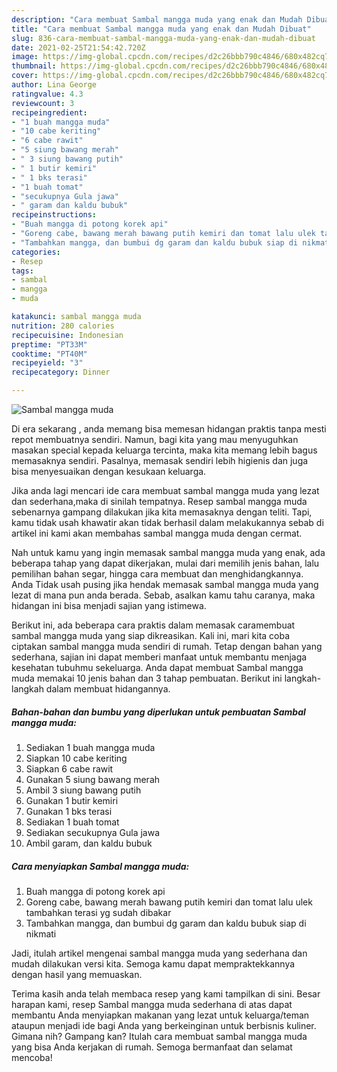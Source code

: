 ```yaml
---
description: "Cara membuat Sambal mangga muda yang enak dan Mudah Dibuat"
title: "Cara membuat Sambal mangga muda yang enak dan Mudah Dibuat"
slug: 836-cara-membuat-sambal-mangga-muda-yang-enak-dan-mudah-dibuat
date: 2021-02-25T21:54:42.720Z
image: https://img-global.cpcdn.com/recipes/d2c26bbb790c4846/680x482cq70/sambal-mangga-muda-foto-resep-utama.jpg
thumbnail: https://img-global.cpcdn.com/recipes/d2c26bbb790c4846/680x482cq70/sambal-mangga-muda-foto-resep-utama.jpg
cover: https://img-global.cpcdn.com/recipes/d2c26bbb790c4846/680x482cq70/sambal-mangga-muda-foto-resep-utama.jpg
author: Lina George
ratingvalue: 4.3
reviewcount: 3
recipeingredient:
- "1 buah mangga muda"
- "10 cabe keriting"
- "6 cabe rawit"
- "5 siung bawang merah"
- " 3 siung bawang putih"
- " 1 butir kemiri"
- " 1 bks terasi"
- "1 buah tomat"
- "secukupnya Gula jawa"
- " garam dan kaldu bubuk"
recipeinstructions:
- "Buah mangga di potong korek api"
- "Goreng cabe, bawang merah bawang putih kemiri dan tomat lalu ulek tambahkan terasi yg sudah dibakar"
- "Tambahkan mangga, dan bumbui dg garam dan kaldu bubuk siap di nikmati"
categories:
- Resep
tags:
- sambal
- mangga
- muda

katakunci: sambal mangga muda 
nutrition: 280 calories
recipecuisine: Indonesian
preptime: "PT33M"
cooktime: "PT40M"
recipeyield: "3"
recipecategory: Dinner

---
```



![Sambal mangga muda](https://img-global.cpcdn.com/recipes/d2c26bbb790c4846/680x482cq70/sambal-mangga-muda-foto-resep-utama.jpg)

Di era  sekarang , anda memang bisa memesan hidangan praktis tanpa mesti repot membuatnya sendiri. Namun, bagi kita yang mau menyuguhkan masakan special kepada keluarga tercinta, maka kita memang lebih bagus memasaknya sendiri. Pasalnya, memasak sendiri lebih higienis dan juga bisa menyesuaikan dengan kesukaan keluarga.

Jika anda lagi mencari ide cara membuat sambal mangga muda yang lezat dan sederhana,maka di sinilah tempatnya. Resep sambal mangga muda  sebenarnya gampang dilakukan jika kita memasaknya dengan teliti. Tapi, kamu tidak usah khawatir akan tidak berhasil dalam melakukannya 
sebab di artikel ini kami akan membahas sambal mangga muda dengan cermat.  



Nah untuk kamu yang ingin memasak sambal mangga muda yang enak, ada beberapa tahap yang dapat dikerjakan, mulai dari memilih jenis bahan, lalu pemilihan bahan segar, hingga cara membuat dan menghidangkannya. Anda Tidak usah pusing jika hendak memasak sambal mangga muda yang lezat di mana pun anda berada. Sebab, asalkan kamu  tahu caranya, maka hidangan ini bisa menjadi sajian yang istimewa.

Berikut ini, ada beberapa cara praktis  dalam memasak caramembuat sambal mangga muda yang siap dikreasikan. Kali ini, mari kita coba ciptakan sambal mangga muda sendiri di rumah. Tetap dengan bahan yang sederhana, sajian ini dapat memberi manfaat untuk membantu menjaga kesehatan tubuhmu sekeluarga. Anda dapat membuat Sambal mangga muda memakai 10 jenis bahan dan 3 tahap pembuatan. Berikut ini langkah-langkah dalam membuat hidangannya.

<!--inarticleads1-->

##### Bahan-bahan dan bumbu yang diperlukan untuk pembuatan Sambal mangga muda:

1. Sediakan 1 buah mangga muda
1. Siapkan 10 cabe keriting
1. Siapkan 6 cabe rawit
1. Gunakan 5 siung bawang merah
1. Ambil  3 siung bawang putih
1. Gunakan  1 butir kemiri
1. Gunakan  1 bks terasi
1. Sediakan 1 buah tomat
1. Sediakan secukupnya Gula jawa
1. Ambil  garam, dan kaldu bubuk




<!--inarticleads2-->

##### Cara menyiapkan Sambal mangga muda:

1. Buah mangga di potong korek api
1. Goreng cabe, bawang merah bawang putih kemiri dan tomat lalu ulek tambahkan terasi yg sudah dibakar
1. Tambahkan mangga, dan bumbui dg garam dan kaldu bubuk siap di nikmati




Jadi, itulah artikel mengenai  sambal mangga muda  yang sederhana dan mudah dilakukan versi kita. Semoga kamu dapat mempraktekkannya dengan hasil yang memuaskan. 

Terima kasih anda telah membaca resep yang kami tampilkan di sini. Besar harapan kami, resep  Sambal mangga muda sederhana di atas dapat membantu Anda menyiapkan makanan yang lezat untuk keluarga/teman ataupun menjadi ide bagi Anda yang berkeinginan untuk berbisnis kuliner. Gimana nih? Gampang kan? Itulah cara membuat sambal mangga muda yang bisa Anda kerjakan di rumah. Semoga bermanfaat dan selamat mencoba!

